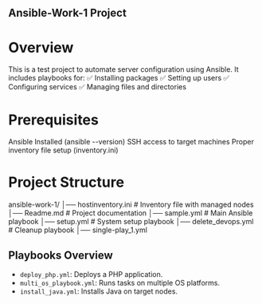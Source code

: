 ## Ansible-Work-1 Project
# Overview
This is a test project to automate server configuration using Ansible. It includes playbooks for:
✅ Installing packages
✅ Setting up users
✅ Configuring services
✅ Managing files and directories

# Prerequisites
Ansible Installed (ansible --version)
SSH access to target machines
Proper inventory file setup (inventory.ini)

# Project Structure
ansible-work-1/
│── hostinventory.ini   # Inventory file with managed nodes
│── Readme.md           # Project documentation
│── sample.yml          # Main Ansible playbook
│── setup.yml           # System setup playbook
│── delete_devops.yml   # Cleanup playbook
│── single-play_1.yml   

## Playbooks Overview
- `deploy_php.yml`: Deploys a PHP application.
- `multi_os_playbook.yml`: Runs tasks on multiple OS platforms.
- `install_java.yml`: Installs Java on target nodes.
